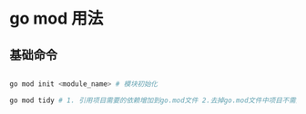 # go mod 用法

## 基础命令

```bash

go mod init <module_name> # 模块初始化

go mod tidy # 1. 引用项目需要的依赖增加到go.mod文件 2.去掉go.mod文件中项目不需要的依赖
```
